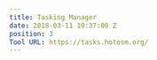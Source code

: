 ```yaml
---
title: Tasking Manager
date: 2018-03-11 10:37:00 Z
position: 3
Tool URL: https://tasks.hotosm.org/
---
```


